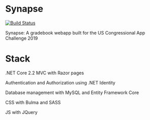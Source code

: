 # Synapse
[![Build Status](https://travis-ci.com/DrewBritt/AGGS.svg?token=4rByHCezJSmruU5cvesW&branch=master)](https://travis-ci.com/DrewBritt/AGGS)

Synapse: A gradebook webapp built for the US Congressional App Challenge 2019

# Stack
.NET Core 2.2 MVC with Razor pages

Authentication and Authorization using .NET Identity

Database management with MySQL and Entity Framework Core

CSS with Bulma and SASS

JS with JQuery
